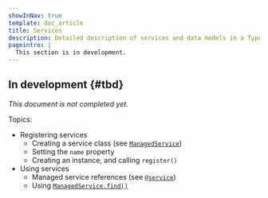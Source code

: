 ```yaml
---
showInNav: true
template: doc_article
title: Services
description: Detailed description of services and data models in a Typescene application
pageintro: |
  This section is in development.
---
```


## In development {#tbd}

_This document is not completed yet._

Topics:

- Registering services
  - Creating a service class (see [`ManagedService`](/docs/ref/ManagedService))
  - Setting the `name` property
  - Creating an instance, and calling `register()`
- Using services
  - Managed service references (see [`@service`](/docs/ref/service))
  - Using [`ManagedService.find()`](/docs/ref/ManagedService#ManagedService:find)
